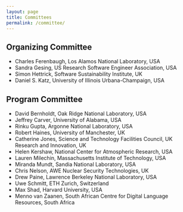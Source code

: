 ```yaml
---
layout: page
title: Committees
permalink: /committee/
---
```


## Organizing Committee

- Charles Ferenbaugh, Los Alamos National Laboratory, USA
- Sandra Gesing, US Research Software Engineer Association, USA
- Simon Hettrick, Software Sustainability Institute, UK
- Daniel S. Katz, University of Illinois Urbana-Champaign, USA

## Program Committee

- David Bernholdt, Oak Ridge National Laboratory, USA
- Jeffrey Carver, University of Alabama, USA
- Rinku Gupta, Argonne National Laboratory, USA
- Robert Haines, University of Manchester, UK
- Catherine Jones, Science and Technology Facilities Council, UK Research and Innovation, UK
- Helen Kershaw, National Center for Atmospheric Research, USA
- Lauren Milechin, Massachusetts Institute of Technology, USA
- Miranda Mundt, Sandia National Laboratory, USA
- Chris Nelson, AWE Nuclear Security Technologies, UK
- Drew Paine, Lawrence Berkeley National Laboratory, USA
- Uwe Schmitt, ETH Zurich, Switzerland
- Max Shad, Harvard University, USA
- Menno van Zaanen, South African Centre for Digital Language Resources, South Africa
